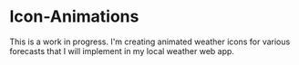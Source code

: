 # Icon-Animations
This is a work in progress. I'm creating animated weather icons for various forecasts that I will implement in my local weather web app. 
